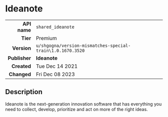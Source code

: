 # Ideanote
| | |
|-:|-|
|**API name**|`shared_ideanote`|
|**Tier**|Premium|
|**Version**|`u/shgogna/version-mismatches-special-train\1.0.1670.3520`|
|**Publisher**|**Ideanote**|
|**Created**|Tue Dec 14 2021|
|**Changed**|Fri Dec 08 2023|

## Description
Ideanote is the next-generation innovation software that has everything you need to collect, develop, prioritize and act on more of the right ideas.
